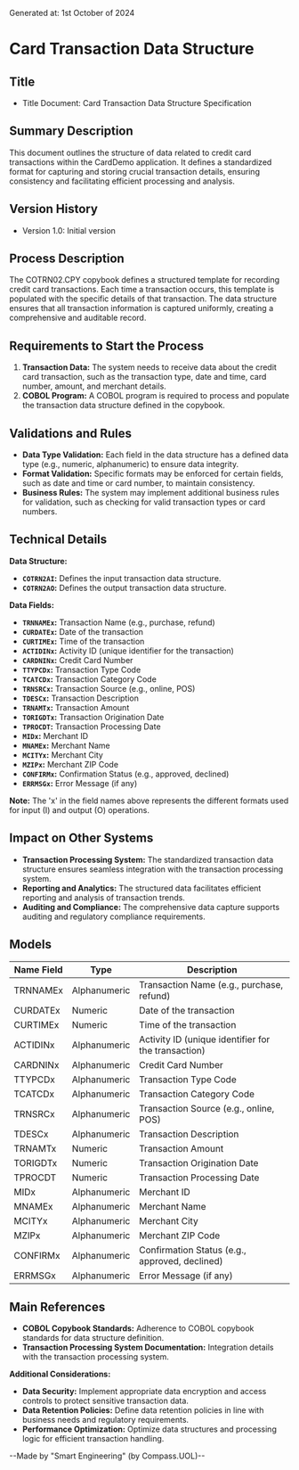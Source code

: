 Generated at: 1st October of 2024

# Card Transaction Data Structure

## Title

- Title Document: Card Transaction Data Structure Specification

## Summary Description

This document outlines the structure of data related to credit card transactions within the CardDemo application. It defines a standardized format for capturing and storing crucial transaction details, ensuring consistency and facilitating efficient processing and analysis.

## Version History

- Version 1.0: Initial version

## Process Description

The COTRN02.CPY copybook defines a structured template for recording credit card transactions. Each time a transaction occurs, this template is populated with the specific details of that transaction. The data structure ensures that all transaction information is captured uniformly, creating a comprehensive and auditable record.

## Requirements to Start the Process

1. **Transaction Data:** The system needs to receive data about the credit card transaction, such as the transaction type, date and time, card number, amount, and merchant details.
2. **COBOL Program:** A COBOL program is required to process and populate the transaction data structure defined in the copybook.

## Validations and Rules

* **Data Type Validation:** Each field in the data structure has a defined data type (e.g., numeric, alphanumeric) to ensure data integrity.
* **Format Validation:**  Specific formats may be enforced for certain fields, such as date and time or card number, to maintain consistency.
* **Business Rules:** The system may implement additional business rules for validation, such as checking for valid transaction types or card numbers.

## Technical Details

**Data Structure:**

* **`COTRN2AI`:**  Defines the input transaction data structure.
* **`COTRN2AO`:** Defines the output transaction data structure.

**Data Fields:**

* **`TRNNAMEx`:** Transaction Name (e.g., purchase, refund)
* **`CURDATEx`:**  Date of the transaction
* **`CURTIMEx`:** Time of the transaction
* **`ACTIDINx`:**  Activity ID (unique identifier for the transaction)
* **`CARDNINx`:** Credit Card Number
* **`TTYPCDx`:**  Transaction Type Code
* **`TCATCDx`:** Transaction Category Code
* **`TRNSRCx`:** Transaction Source (e.g., online, POS)
* **`TDESCx`:**  Transaction Description
* **`TRNAMTx`:**  Transaction Amount
* **`TORIGDTx`:** Transaction Origination Date
* **`TPROCDT`:** Transaction Processing Date
* **`MIDx`:**  Merchant ID
* **`MNAMEx`:** Merchant Name
* **`MCITYx`:** Merchant City
* **`MZIPx`:**  Merchant ZIP Code
* **`CONFIRMx`:** Confirmation Status (e.g., approved, declined)
* **`ERRMSGx`:** Error Message (if any)

**Note:** The 'x' in the field names above represents the different formats used for input (I) and output (O) operations.

## Impact on Other Systems

* **Transaction Processing System:** The standardized transaction data structure ensures seamless integration with the transaction processing system.
* **Reporting and Analytics:** The structured data facilitates efficient reporting and analysis of transaction trends.
* **Auditing and Compliance:** The comprehensive data capture supports auditing and regulatory compliance requirements.

## Models

| Name Field | Type | Description |
|---|---|---|
| TRNNAMEx | Alphanumeric |  Transaction Name (e.g., purchase, refund) |
| CURDATEx |  Numeric | Date of the transaction |
| CURTIMEx |  Numeric | Time of the transaction |
| ACTIDINx | Alphanumeric |  Activity ID (unique identifier for the transaction) |
| CARDNINx | Alphanumeric |  Credit Card Number |
| TTYPCDx | Alphanumeric | Transaction Type Code |
| TCATCDx | Alphanumeric | Transaction Category Code |
| TRNSRCx | Alphanumeric |  Transaction Source (e.g., online, POS) |
| TDESCx |  Alphanumeric | Transaction Description |
| TRNAMTx |  Numeric | Transaction Amount |
| TORIGDTx |  Numeric | Transaction Origination Date |
| TPROCDT |  Numeric | Transaction Processing Date |
| MIDx |  Alphanumeric | Merchant ID |
| MNAMEx |  Alphanumeric | Merchant Name |
| MCITYx |  Alphanumeric | Merchant City |
| MZIPx | Alphanumeric | Merchant ZIP Code |
| CONFIRMx | Alphanumeric |  Confirmation Status (e.g., approved, declined) |
| ERRMSGx |  Alphanumeric | Error Message (if any) |

## Main References

* **COBOL Copybook Standards:** Adherence to COBOL copybook standards for data structure definition.
* **Transaction Processing System Documentation:**  Integration details with the transaction processing system.

**Additional Considerations:**

* **Data Security:** Implement appropriate data encryption and access controls to protect sensitive transaction data.
* **Data Retention Policies:** Define data retention policies in line with business needs and regulatory requirements.
* **Performance Optimization:**  Optimize data structures and processing logic for efficient transaction handling.

--Made by "Smart Engineering" (by Compass.UOL)--